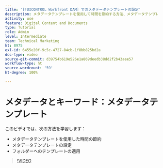 ```yaml
---
title: '[!UICONTROL Workfront DAM] でのメタデータテンプレートの設定'
description: メタデータテンプレートを使用して時間を節約する方法、メタデータテンプレートを設定する方法、[!UICONTROL Workfront DAM] のフォルダーにテンプレートを適用する方法について説明します。
activity: use
feature: Digital Content and Documents
type: Tutorial
role: Admin
level: Intermediate
team: Technical Marketing
kt: 8975
exl-id: 6455e20f-9c5c-4727-84cb-1f8bb825bd2a
doc-type: video
source-git-commit: d39754b619e526e1a869deedb38dd2f2b43aee57
workflow-type: ht
source-wordcount: '59'
ht-degree: 100%

---
```


# メタデータとキーワード：メタデータテンプレート

このビデオでは、次の方法を学習します：

* メタデータテンプレートを使用した時間の節約
* メタデータテンプレートの設定
* フォルダーへのテンプレートの適用

>[!VIDEO](https://video.tv.adobe.com/v/335238/?quality=12)
